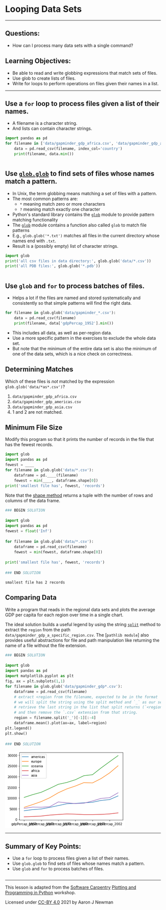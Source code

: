 # Looping Data Sets

---

## Questions:
- How can I process many data sets with a single command?

## Learning Objectives:
- Be able to read and write globbing expressions that match sets of files.
- Use glob to create lists of files.
- Write for loops to perform operations on files given their names in a list.

---

## Use a `for` loop to process files given a list of their names.

*   A filename is a character string.
*   And lists can contain character strings.

~~~python
import pandas as pd
for filename in ['data/gapminder_gdp_africa.csv', 'data/gapminder_gdp_asia.csv']:
    data = pd.read_csv(filename, index_col='country')
    print(filename, data.min())
~~~


```python

```

## Use [`glob.glob`](https://docs.python.org/3/library/glob.html#glob.glob) to find sets of files whose names match a pattern.

*   In Unix, the term globbing means matching a set of files with a pattern.
*   The most common patterns are:
    *   `*` meaning match zero or more characters
    *   `?` meaning match exactly one character
*   Python's standard library contains the [`glob`](https://docs.python.org/3/library/glob.html) module to provide pattern matching functionality
*   The [`glob`](https://docs.python.org/3/library/glob.html) module contains a function also called `glob` to match file patterns
*   E.g., `glob.glob('*.txt')` matches all files in the current directory 
    whose names end with `.txt`.
*   Result is a (possibly empty) list of character strings.

~~~python
import glob
print('all csv files in data directory:', glob.glob('data/*.csv'))
print('all PDB files:', glob.glob('*.pdb'))

~~~


```python

```

## Use `glob` and `for` to process batches of files.

*   Helps a lot if the files are named and stored systematically and consistently
    so that simple patterns will find the right data.

~~~python
for filename in glob.glob('data/gapminder_*.csv'):
    data = pd.read_csv(filename)
    print(filename, data['gdpPercap_1952'].min())
~~~

*   This includes all data, as well as per-region data.
*   Use a more specific pattern in the exercises to exclude the whole data set.
*   But note that the minimum of the entire data set is also the minimum of one of the data sets,
    which is a nice check on correctness.

## Determining Matches

Which of these files is *not* matched by the expression `glob.glob('data/*as*.csv')`?

1. `data/gapminder_gdp_africa.csv`
2. `data/gapminder_gdp_americas.csv`
3. `data/gapminder_gdp_asia.csv`
4. 1 and 2 are not matched.

## Minimum File Size

Modify this program so that it prints the number of records in
the file that has the fewest records.

~~~python
import glob
import pandas as pd
fewest = ____
for filename in glob.glob('data/*.csv'):
    dataframe = pd.____(filename)
    fewest = min(____, dataframe.shape[0])
print('smallest file has', fewest, 'records')
~~~

Note that the [shape method](https://pandas.pydata.org/pandas-docs/stable/reference/api/pandas.DataFrame.shape.html)
returns a tuple with the number of rows and columns of the data frame.


```python
### BEGIN SOLUTION

import glob
import pandas as pd
fewest = float('Inf')

for filename in glob.glob('data/*.csv'):
    dataframe = pd.read_csv(filename)
    fewest = min(fewest, dataframe.shape[0])
    
print('smallest file has', fewest, 'records')

### END SOLUTION
```

    smallest file has 2 records


## Comparing Data

Write a program that reads in the regional data sets
and plots the average GDP per capita for each region over time
in a single chart.

The ideal solution builds a useful legend by using the string [`split`](https://docs.python.org/3/library/stdtypes.html#str.split) method to
extract the `region` from the path `data/gapminder_gdp_a_specific_region.csv`. The [`pathlib module`]
also provides useful abstractions for file and path manipulation like returning the name of a file 
without the file extension.


```python
### BEGIN SOLUTION

import glob
import pandas as pd
import matplotlib.pyplot as plt
fig, ax = plt.subplots(1,1)
for filename in glob.glob('data/gapminder_gdp*.csv'):
    dataframe = pd.read_csv(filename)
    # extract <region from the filename, expected to be in the format 'data/gapminder_gdp_<region.csv'.
    # we will split the string using the split method and `_` as our separator,
    # retrieve the last string in the list that split returns (`<region.csv`), 
    # and then remove the `.csv` extension from that string.
    region = filename.split('_')[-1][:-4] 
    dataframe.mean().plot(ax=ax, label=region)
plt.legend()
plt.show()

### END SOLUTION
```


    
![png](11-looping-data-sets_files/11-looping-data-sets_12_0.png)
    


---
## Summary of Key Points:
- Use a `for` loop to process files given a list of their names.
- Use `glob.glob` to find sets of files whose names match a pattern.
- Use `glob` and `for` to process batches of files.


```python

```

---
This lesson is adapted from the [Software Carpentry](https://software-carpentry.org/lessons/) [Plotting and Programming in Python](http://swcarpentry.github.io/python-novice-gapminder/) workshop. 

Licensed under [CC-BY 4.0](https://creativecommons.org/licenses/by/4.0/) 2021 by Aaron J Newman
